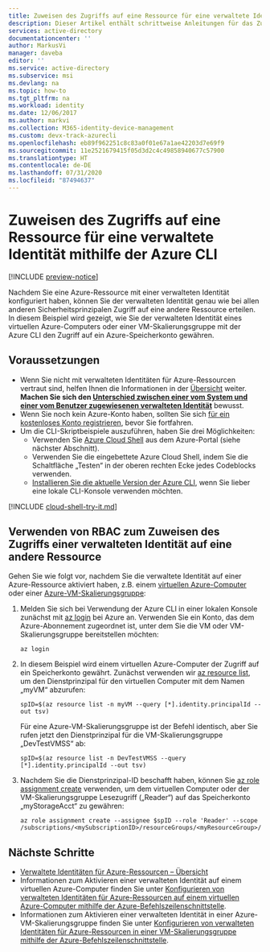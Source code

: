 ```yaml
---
title: Zuweisen des Zugriffs auf eine Ressource für eine verwaltete Identität mithilfe der Azure-Befehlszeilenschnittstelle – Azure AD
description: Dieser Artikel enthält schrittweise Anleitungen für das Zuweisen einer verwalteten Identität für eine Ressource und für das Zuweisen des Zugriffs auf eine andere Ressource mithilfe der Azure-Befehlszeilenschnittstelle (CLI).
services: active-directory
documentationcenter: ''
author: MarkusVi
manager: daveba
editor: ''
ms.service: active-directory
ms.subservice: msi
ms.devlang: na
ms.topic: how-to
ms.tgt_pltfrm: na
ms.workload: identity
ms.date: 12/06/2017
ms.author: markvi
ms.collection: M365-identity-device-management
ms.custom: devx-track-azurecli
ms.openlocfilehash: eb89f962251c8c83a0f01e67a1ae42203d7e69f9
ms.sourcegitcommit: 11e2521679415f05d3d2c4c49858940677c57900
ms.translationtype: HT
ms.contentlocale: de-DE
ms.lasthandoff: 07/31/2020
ms.locfileid: "87494637"
---
```

# <a name="assign-a-managed-identity-access-to-a-resource-using-azure-cli"></a>Zuweisen des Zugriffs auf eine Ressource für eine verwaltete Identität mithilfe der Azure CLI

[!INCLUDE [preview-notice](../../../includes/active-directory-msi-preview-notice.md)]

Nachdem Sie eine Azure-Ressource mit einer verwalteten Identität konfiguriert haben, können Sie der verwalteten Identität genau wie bei allen anderen Sicherheitsprinzipalen Zugriff auf eine andere Ressource erteilen. In diesem Beispiel wird gezeigt, wie Sie der verwalteten Identität eines virtuellen Azure-Computers oder einer VM-Skalierungsgruppe mit der Azure CLI den Zugriff auf ein Azure-Speicherkonto gewähren.

## <a name="prerequisites"></a>Voraussetzungen

- Wenn Sie nicht mit verwalteten Identitäten für Azure-Ressourcen vertraut sind, helfen Ihnen die Informationen in der [Übersicht](overview.md) weiter. **Machen Sie sich den [Unterschied zwischen einer vom System und einer vom Benutzer zugewiesenen verwalteten Identität](overview.md#managed-identity-types)** bewusst.
- Wenn Sie noch kein Azure-Konto haben, sollten Sie sich [für ein kostenloses Konto registrieren](https://azure.microsoft.com/free/), bevor Sie fortfahren.
- Um die CLI-Skriptbeispiele auszuführen, haben Sie drei Möglichkeiten:
    - Verwenden Sie [Azure Cloud Shell](../../cloud-shell/overview.md) aus dem Azure-Portal (siehe nächster Abschnitt).
    - Verwenden Sie die eingebettete Azure Cloud Shell, indem Sie die Schaltfläche „Testen“ in der oberen rechten Ecke jedes Codeblocks verwenden.
    - [Installieren Sie die aktuelle Version der Azure CLI](https://docs.microsoft.com/cli/azure/install-azure-cli), wenn Sie lieber eine lokale CLI-Konsole verwenden möchten. 

[!INCLUDE [cloud-shell-try-it.md](../../../includes/cloud-shell-try-it.md)]

## <a name="use-rbac-to-assign-a-managed-identity-access-to-another-resource"></a>Verwenden von RBAC zum Zuweisen des Zugriffs einer verwalteten Identität auf eine andere Ressource

Gehen Sie wie folgt vor, nachdem Sie die verwaltete Identität auf einer Azure-Ressource aktiviert haben, z.B. einem [virtuellen Azure-Computer](qs-configure-cli-windows-vm.md) oder einer [Azure-VM-Skalierungsgruppe](qs-configure-cli-windows-vmss.md): 

1. Melden Sie sich bei Verwendung der Azure CLI in einer lokalen Konsole zunächst mit [az login](/cli/azure/reference-index#az-login) bei Azure an. Verwenden Sie ein Konto, das dem Azure-Abonnement zugeordnet ist, unter dem Sie die VM oder VM-Skalierungsgruppe bereitstellen möchten:

   ```azurecli-interactive
   az login
   ```

2. In diesem Beispiel wird einem virtuellen Azure-Computer der Zugriff auf ein Speicherkonto gewährt. Zunächst verwenden wir [az resource list](/cli/azure/resource/#az-resource-list), um den Dienstprinzipal für den virtuellen Computer mit dem Namen „myVM“ abzurufen:

   ```azurecli-interactive
   spID=$(az resource list -n myVM --query [*].identity.principalId --out tsv)
   ```
   Für eine Azure-VM-Skalierungsgruppe ist der Befehl identisch, aber Sie rufen jetzt den Dienstprinzipal für die VM-Skalierungsgruppe „DevTestVMSS“ ab:
   
   ```azurecli-interactive
   spID=$(az resource list -n DevTestVMSS --query [*].identity.principalId --out tsv)
   ```

3. Nachdem Sie die Dienstprinzipal-ID beschafft haben, können Sie [az role assignment create](/cli/azure/role/assignment#az-role-assignment-create) verwenden, um dem virtuellen Computer oder der VM-Skalierungsgruppe Lesezugriff („Reader“) auf das Speicherkonto „myStorageAcct“ zu gewähren:

   ```azurecli-interactive
   az role assignment create --assignee $spID --role 'Reader' --scope /subscriptions/<mySubscriptionID>/resourceGroups/<myResourceGroup>/providers/Microsoft.Storage/storageAccounts/myStorageAcct
   ```

## <a name="next-steps"></a>Nächste Schritte

- [Verwaltete Identitäten für Azure-Ressourcen – Übersicht](overview.md)
- Informationen zum Aktivieren einer verwalteten Identität auf einem virtuellen Azure-Computer finden Sie unter [Konfigurieren von verwalteten Identitäten für Azure-Ressourcen auf einem virtuellen Azure-Computer mithilfe der Azure-Befehlszeilenschnittstelle](qs-configure-cli-windows-vm.md).
- Informationen zum Aktivieren einer verwalteten Identität in einer Azure-VM-Skalierungsgruppe finden Sie unter [Konfigurieren von verwalteten Identitäten für Azure-Ressourcen in einer VM-Skalierungsgruppe mithilfe der Azure-Befehlszeilenschnittstelle](qs-configure-cli-windows-vmss.md).

